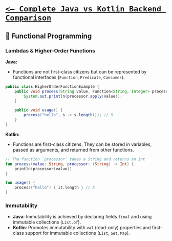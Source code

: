 # [`<— Complete Java vs Kotlin Backend Comparison`](../README.md)

## 🧠 Functional Programming

### Lambdas & Higher-Order Functions

**Java:**

- Functions are not first-class citizens but can be represented by functional interfaces (`Function`, `Predicate`, `Consumer`).

```java
public class HigherOrderFunctionExample {
    public void process(String value, Function<String, Integer> processor) {
        System.out.println(processor.apply(value));
    }

    public void usage() {
        process("hello", s -> s.length()); // 5
    }
}
```

**Kotlin:**

- Functions are first-class citizens. They can be stored in variables, passed as arguments, and returned from other functions.

```kotlin
// The function `processor` takes a String and returns an Int
fun process(value: String, processor: (String) -> Int) {
    println(processor(value))
}

fun usage() {
    process("hello") { it.length } // 5
}
```

### Immutability

- **Java**: Immutability is achieved by declaring fields `final` and using immutable collections (`List.of`).
- **Kotlin**: Promotes immutability with `val` (read-only) properties and first-class support for immutable collections (`List`, `Set`, `Map`).
